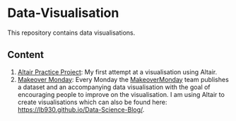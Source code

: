 # Data-Visualisation

This repository contains data visualisations.

## Content

1. [Altair Practice Project](https://github.com/lb930/Data-Visualisation/tree/master/Altair/Altair%20Practice%20Project): My first attempt at a visualisation using Altair.
2. [Makeover Monday](https://github.com/lb930/Data-Visualisation/tree/master/MakeoverMonday): Every Monday the [MakeoverMonday](https://www.makeovermonday.co.uk/) team publishes a dataset and an accompanying data visualisation with the goal of encouraging people to improve on the visualisation. I am using Altair to create visualisations which can also be found here: https://lb930.github.io/Data-Science-Blog/.
